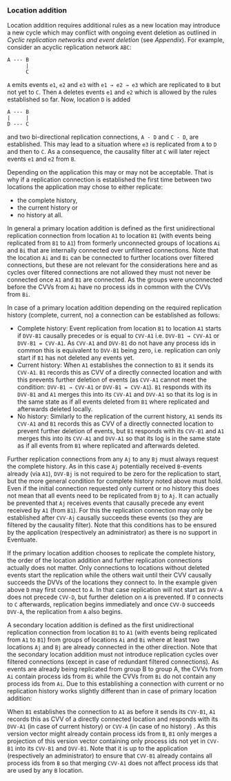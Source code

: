 ### Location addition

Location addition requires additional rules as a new location may introduce a new cycle which may conflict with ongoing event deletion as outlined in _Cyclic replication networks and event deletion_ (see _Appendix_). For example, consider an acyclic replication network `ABC`:

```
A --- B
      |
      C
```

`A` emits events `e1`, `e2` and `e3` with `e1 → e2 → e3` which are replicated to `B` but not yet to `C`. Then `A` deletes events `e1` and `e2` which is allowed by the rules established so far. Now, location `D` is added 

```
A --- B
|     |
D --- C
```

and two bi-directional replication connections, `A - D` and `C - D`, are established. This may lead to a situation where `e3` is replicated from `A` to `D` and then to `C`. As a consequence, the causality filter at `C` will later reject events `e1` and `e2` from `B`.

Depending on the application this may or may not be acceptable. That is why if a replication connection is established the first time between two locations the application may chose to either replicate:

- the complete history,
- the current history or
- no history at all.

In general a primary location addition is defined as the first unidirectional replication connection from location `A1` to location `B1` (with events being replicated from `B1` to `A1`) from formerly unconnected groups of locations `Ai` and `Bi` that are internally connected over unfiltered connections. Note that the location `Ai` and `Bi` can be connected to further locations over filtered connections, but these are not relevant for the considerations here and as cycles over filtered connections are not allowed they must not never be connected once `A1` and `B1` are connected. As the groups were unconnected before the CVVs from `Ai` have no process ids in common with the CVVs from `Bi`.

In case of a primary location addition depending on the required replication history (complete, current, no) a connection can be established as follows:

- Complete history: Event replication from location `B1` to location `A1` starts if `DVV-B1` causally precedes or is equal to `CVV-A1` i.e. `DVV-B1 → CVV-A1` or `DVV-B1 = CVV-A1`. As `CVV-A1` and `DVV-B1` do not have any process ids in common this is equivalent to `DVV-B1` being zero, i.e. replication can only start if `B1` has not deleted any events yet.
- Current history: When `A1` establishes the connection to `B1` it sends its `CVV-A1`. `B1` records this as CVV of a directly connected location and with this prevents further deletion of events (as `CVV-A1` cannot meet the condition: `DVV-B1 → CVV-A1` or `DVV-B1 = CVV-A1`). `B1` responds with its `DVV-B1` and `A1` merges this into its `CVV-A1` and `DVV-A1` so that its log is in the same state as if all events deleted from `B1` where replicated and afterwards deleted locally.
- No history: Similarly to the replication of the current history, `A1` sends its `CVV-A1` and `B1` records this as CVV of a directly connected location to prevent further deletion of events, but `B1` responds with its `CVV-B1` and `A1` merges this into its `CVV-A1` and `DVV-A1` so that its log is in the same state as if all events from `B1` where replicated and afterwards deleted.

Further replication connections from any `Aj` to any `Bj` must always request the complete history. As in this case `Aj` potentially received `B`-events already (via `A1`), `DVV-Bj` is not required to be zero for the replication to start, but the more general condition for complete history noted above must hold. Even if the initial connection requested only current or no history this does not mean that all events need to be replicated from `Bj` to `Aj`. It can actually be prevented that `Aj` receives events that causally precede any event received by `A1` (from `B1`). For this the replication connection may only be established after `CVV-Aj` causally succeeds these events (so they are filtered by the causality filter). Note that this conditions has to be ensured by the application (respectively an administrator) as there is no support in Eventuate.
 
If the primary location addition chooses to replicate the complete history, the order of the location addition and further replication connections actually does not matter. Only connections to locations without deleted events start the replication while the others wait until their CVV causally succeeds the DVVs of the locations they connect to. In the example given above `D` may first connect to `A`. In that case replication will not start as `DVV-A` does not precede `CVV-D`, but further deletion on `A` is prevented. If `D` connects to `C` afterwards, replication begins immediately and once `CVV-D` succeeds `DVV-A`, the replication from `A` also begins.
 
A secondary location addition is defined as the first unidirectional replication connection from location `B1` to `A1` (with events being replicated from `A1` to `B1`) from groups of locations `Ai` and `Bi` where at least two locations `Aj` and `Bj` are already connected in the other direction. Note that the secondary location addition must not introduce replication cycles over filtered connections (except in case of redundant filtered connections). As events are already being replicated from group B to group A, the CVVs from `Ai` contain process ids from `Bi` while the CVVs from `Bi` do not contain any process ids from `Ai`. Due to this establishing a connection with current or no replication history works slightly different than in case of primary location addition:

When `B1` establishes the connection to `A1` as before it sends its `CVV-B1`, `A1` records this as CVV of a directly connected location and responds with its `DVV-A1` (in case of current history) or `CVV-A` (in case of no history) . As this version vector might already contain process ids from `B`, `B1` only merges a projection of this version vector containing only process ids not yet in `CVV-B1` into its `CVV-B1` and `DVV-B1`.  Note that it is up to the application (respectively an administrator) to ensure that `CVV-B1` already contains all process ids from `B` so that merging `CVV-A1` does not affect process ids that are used by any `B` location.
